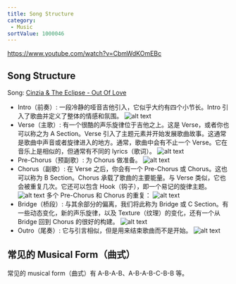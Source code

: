 ```yaml
---
title: Song Structure
category:
 - Music
sortValue: 1000046
---
```


https://www.youtube.com/watch?v=CbmWdKOmEBc

## Song Structure

Song: [Cinzia & The Eclipse - Out Of Love](https://www.youtube.com/watch?v=P_OdNyAIApg)

- Intro（前奏）: 一段冷静的哑音吉他引入，它似乎大约有四个小节长。Intro 引入了歌曲并定义了整体的情感和氛围。
  ![alt text](image-1.png)
- Verse（主歌）: 有一个很酷的声乐旋律位于吉他之上。这是 Verse，或者你也可以称之为 A Section。Verse 引入了主题元素并开始发展歌曲故事。这通常是歌曲中声音或者旋律进入的地方。通常，歌曲中会有不止一个 Verse。它在音乐上是相似的，但通常有不同的 lyrics（歌词）。
  ![alt text](image-2.png)
- Pre-Chorus（预副歌）: 为 Chorus 做准备。
  ![alt text](image-3.png)
- Chorus（副歌）: 在 Verse 之后，你会有一个 Pre-Chorus 或 Chorus。这也可以称为 B Section。Chorus 承载了歌曲的主要能量。与 Verse 类似，它也会被重复几次。它还可以包含 Hook（钩子），即一个易记的旋律主题。
  ![alt text](image.png)
  多个 Pre-Chorus 和 Chorus 的重复：
  ![alt text](image-4.png)
- Bridge（桥段）: 与其余部分的偏离，我们将此称为 Bridge 或 C Section。有一些动态变化，新的声乐旋律，以及 Texture（纹理）的变化，还有一个从 Bridge 回到 Chorus 的很好的构建。
  ![alt text](image-5.png)
- Outro（尾奏）: 它与引言相似，但是用来结束歌曲而不是开始。
  ![alt text](image-6.png)

## 常见的 Musical Form（曲式）

常见的 musical form（曲式）有 A-B-A-B、A-B-A-B-C-B-B 等。
